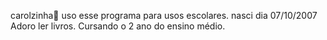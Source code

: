 carolzinha🌻
uso esse programa para usos escolares.
nasci dia 07/10/2007
Adoro ler livros.
Cursando o 2 ano do ensino médio.
